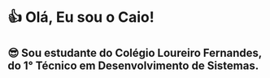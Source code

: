 # 👍 Olá, Eu sou o Caio!
## 😎 Sou estudante do Colégio Loureiro Fernandes, do 1° Técnico em Desenvolvimento de Sistemas.
